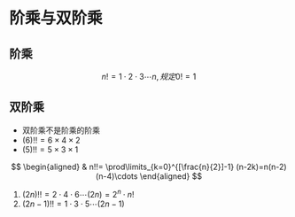 # 阶乘与双阶乘

## 阶乘

$$
n! = 1\cdot 2\cdot 3\cdots n, 规定0! =1
$$

## 双阶乘

- 双阶乘不是阶乘的阶乘
- $(6)!! = 6\times 4\times 2$<br>
- $(5)!! = 5\times 3\times 1$

$$
\begin{aligned}
	& n!!= \prod\limits_{k=0}^{[\frac{n}{2}]-1} (n-2k)=n(n-2)(n-4)\cdots
\end{aligned}
$$

1. $(2n)!! = 2 \cdot 4\cdot 6 \cdots (2n)= 2^n \cdot n!$
2. $(2n-1)!! = 1 \cdot 3\cdot 5 \cdots (2n-1)$
